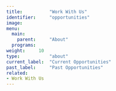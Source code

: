 ```yaml
---
title:          "Work With Us"
identifier:     "opportunities"
image:      
menu:
  main:
    parent:     "About"
  programs:
weight:     10
type:           "about"
current_label:  "Current Opportunities"
past_label:     "Past Opportunities"
related:
- Work With Us
---
```


